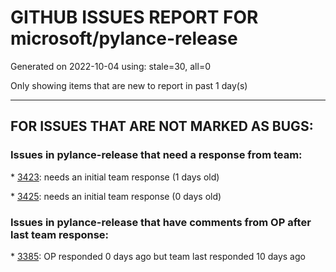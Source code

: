
# GITHUB ISSUES REPORT FOR microsoft/pylance-release


Generated on 2022-10-04 using: stale=30, all=0


Only showing items that are new to report in past 1 day(s)


---

## FOR ISSUES THAT ARE NOT MARKED AS BUGS:


### Issues in pylance-release that need a response from team:


\* [3423](https://github.com/microsoft/pylance-release/issues/3423 "Pylance does not pick up on PySide6 dependency"): needs an initial team response (1 days old)

\* [3425](https://github.com/microsoft/pylance-release/issues/3425 "Improve code coloring & formatting on IntelliSense info panels"): needs an initial team response (0 days old)

### Issues in pylance-release that have comments from OP after last team response:


\* [3385](https://github.com/microsoft/pylance-release/issues/3385 "Signature vs body folding"): OP responded 0 days ago but team last responded 10 days ago
